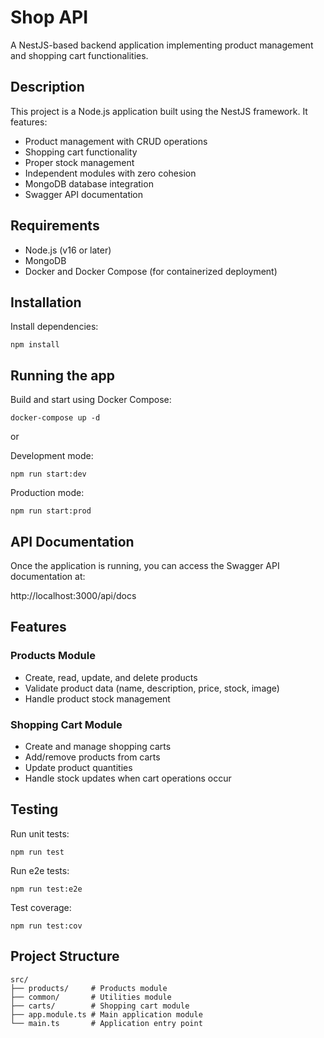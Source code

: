 # Shop API

A NestJS-based backend application implementing product management and shopping cart functionalities.

## Description

This project is a Node.js application built using the NestJS framework. It features:

- Product management with CRUD operations
- Shopping cart functionality
- Proper stock management
- Independent modules with zero cohesion
- MongoDB database integration
- Swagger API documentation

## Requirements

- Node.js (v16 or later)
- MongoDB
- Docker and Docker Compose (for containerized deployment)

## Installation

Install dependencies:
```
npm install
```

## Running the app

Build and start using Docker Compose:
```
docker-compose up -d
```

or

Development mode:
```
npm run start:dev
```

Production mode:
```
npm run start:prod
```

## API Documentation

Once the application is running, you can access the Swagger API documentation at:

http://localhost:3000/api/docs

## Features

### Products Module
- Create, read, update, and delete products
- Validate product data (name, description, price, stock, image)
- Handle product stock management

### Shopping Cart Module
- Create and manage shopping carts
- Add/remove products from carts
- Update product quantities
- Handle stock updates when cart operations occur

## Testing

Run unit tests:
```
npm run test
```

Run e2e tests:
```
npm run test:e2e
```

Test coverage:
```
npm run test:cov
```

## Project Structure

```
src/
├── products/     # Products module
├── common/       # Utilities module
├── carts/        # Shopping cart module
├── app.module.ts # Main application module
└── main.ts       # Application entry point
```
